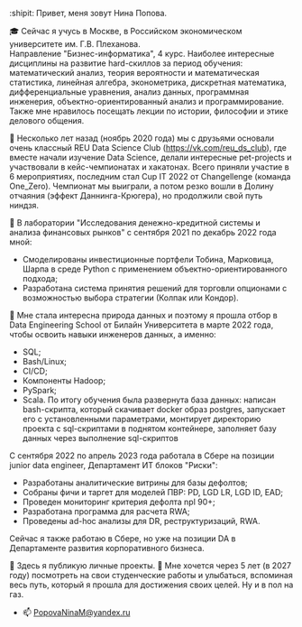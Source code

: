 :shipit: Привет, меня зовут Нина Попова.  

:mortar_board: Сейчас я учусь в Москве, в Российском экономическом университете им. Г.В. Плеханова.     
Направление "Бизнес-информатика", 4 курс. Наиболее интересные дисциплины на развитие hard-скиллов за период обучения: математический анализ, теория вероятности и математическая статистика, линейная алгебра, эконометрика, дискретная математика, дифференциальные уравнения, анализ данных, программная инженерия, объектно-ориентированный анализ и программирование. Также мне нравилось посещать лекции по истории, философии и этике делового общения. 

:green_book: Несколько лет назад (ноябрь 2020 года) мы с друзьями основали очень классный REU Data Science Club (https://vk.com/reu_ds_club), где вместе начали изучение Data Science, делали интересные pet-projects и участвовали в кейс-чемпионатах и хакатонах. Всего приняли участие в 6 мероприятиях, последним стал Cup IT 2022 от Changellenge (команда One_Zero). Чемпионат мы выиграли, а потом резко вошли в Долину отчаяния (эффект Даннинга-Крюгера), но продолжили свой путь ниндзя.        

:milky_way: В лаборатории "Исследования денежно-кредитной системы и анализа финансовых рынков" с сентября 2021 по декабрь 2022 года мной:
* Смоделированы инвестиционные портфели Тобина, Марковица, Шарпа в среде Python с применением объектно-ориентированного подхода;
* Разработана система принятия решений для торговли опционами с возможностью выбора стратегии (Колпак или Кондор).
     
:green_book: Мне стала интересна природа данных и поэтому я прошла отбор в Data Engineering School от Билайн Университета в марте 2022 года, чтобы освоить навыки инженеров данных, а именно:
  * SQL;
  * Bash/Linux;
  * CI/CD;
  * Компоненты Hadoop;
  * PySpark;
  * Scala.
По итогу обучения была развернута база данных: написан bash-скрипта, который скачивает docker образ postgres, запускает его с установленными параметрами, монтирует директорию
проекта с sql-скриптами в поднятом контейнере, заполняет базу данных через выполнение sql-скриптов

С сентября 2022 по апрель 2023 года работала в Сбере на позиции junior data engineer, Департамент ИТ блоков "Риски": 
* Разработаны аналитические витрины для базы дефолтов;
* Собраны фичи и таргет для моделей ПВР: PD, LGD LR, LGD ID, EAD;
* Проведен мониторинг критерия дефолта npl 90+;
* Разработана программа для расчета RWA;
* Проведены ad-hoc анализы для DR, реструктуризаций, RWA.

Сейчас я также работаю в Сбере, но уже на позиции DA в Департаменте развития корпоративного бизнеса.
 
:trident: Здесь я публикую личные проекты. 
:feet: Мне хочется через 5 лет (в 2027 году) посмотреть на свои студенческие работы и улыбаться, вспоминая весь путь, который я прошла для достижения своих целей. Ну и в пол на газ. 
- 📫 PopovaNinaM@yandex.ru
